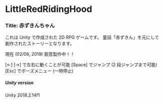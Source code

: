 # LittleRedRidingHood

### Title: 赤ずきんちゃん

これは Unity で作成された 2D RPG ゲームです。
童話「赤ずきん」を元にして創作されたストーリーとなります。

現在 (02/08, 2019) 鋭意製作中！！

[←] [→] で左右に動くことが可能
[Space] でジャンプ (2 段ジャンプまで可能) 
[Esc] でポーズメニュー (一時停止)



##### Unity version
Unity 2018.2.14f1

